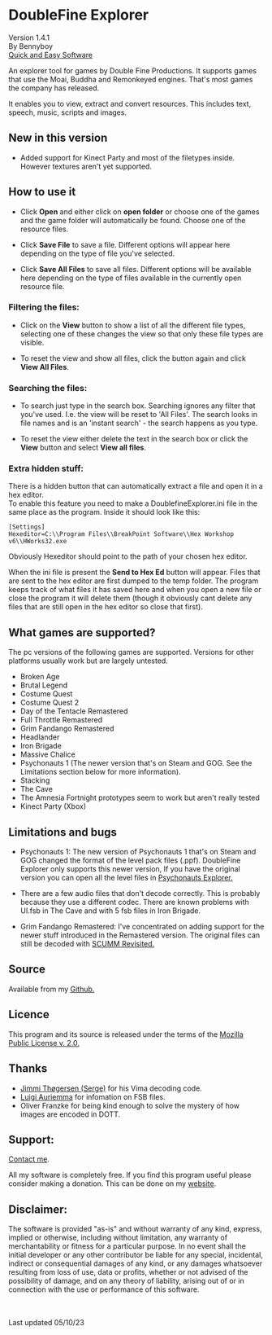 ﻿# DoubleFine Explorer  
Version 1.4.1<br>By Bennyboy<br>[Quick and Easy Software](http://quickandeasysoftware.net/)

 An explorer tool for games by Double Fine Productions. It supports games that use the Moai, Buddha and Remonkeyed engines. That's most games the company has released.
 
It enables you to view, extract and convert resources. This includes text, speech, music, scripts and images. 
  

## New in this version
 - Added support for Kinect Party and most of the filetypes inside.  However textures aren't yet supported. 

## How to use it

-   Click **Open** and either click on **open folder** or choose one of the games and the game folder will automatically be found. Choose one of the resource files.
  
-   Click **Save File** to save a file. Different options will appear here depending on the type of file you've selected.
  
-   Click **Save All Files** to save all files. Different options will be available here depending on the type of files available in the currently open resource file.
  

### Filtering the files:

-   Click on the **View** button to show a list of all the different file types, selecting one of these changes the view so that only these file types are visible.
  
-   To reset the view and show all files, click the button again and click **View All Files**.

### Searching the files:

-   To search just type in the search box. Searching ignores any filter that you've used. I.e. the view will be reset to 'All Files'. The search looks in file names and is an 'instant search' - the search happens as you type.
  
-   To reset the view either delete the text in the search box or click the **View** button and select **View all files**.

### Extra hidden stuff:
There is a hidden button that can automatically extract a file and open it in a hex editor.  
To enable this feature you need to make a DoublefineExplorer.ini file in the same place as the program. Inside it should look like this:  

    [Settings]  
    Hexeditor=C:\\Program Files\\BreakPoint Software\\Hex Workshop v6\\HWorks32.exe  

  
Obviously Hexeditor should point to the path of your chosen hex editor.  
  
When the ini file is present the **Send to Hex Ed** button will appear. Files that are sent to the hex editor are first dumped to the temp folder. The program keeps track of what files it has saved here and when you open a new file or close the program it will delete them (though it obviously cant delete any files that are still open in the hex editor so close that first).  
 

## What games are supported? 
The pc versions of the following games are supported. Versions for other platforms usually work but are largely untested.

-   Broken Age
-   Brutal Legend
-   Costume Quest
-   Costume Quest 2
-   Day of the Tentacle Remastered
-   Full Throttle Remastered
-   Grim Fandango Remastered
-   Headlander
-   Iron Brigade
-   Massive Chalice
-   Psychonauts 1 (The newer version that's on Steam and GOG. See the Limitations section below for more information).
-   Stacking
-   The Cave
-   The Amnesia Fortnight prototypes seem to work but aren't really tested
- Kinect Party (Xbox)


## Limitations and bugs

- Psychonauts 1: The new version of Psychonauts 1 that's on Steam and GOG changed the format of the level pack files (.ppf). DoubleFine Explorer only supports this newer version, If you have the original version you can open all the level files in [Psychonauts Explorer.](http://quickandeasysoftware.net/software/psychonauts-explorer)
  
- There are a few audio files that don't decode correctly. This is probably because they use a different codec. There are known problems with UI.fsb in The Cave and with 5 fsb files in Iron Brigade.  
  
- Grim Fandango Remastered: I've concentrated on adding support for the newer stuff introduced in the Remastered version. The original files can still be decoded with [SCUMM Revisited.](https://quickandeasysoftware.net/the-vault)



## Source 
Available from my [Github.](https://github.com/bgbennyboy/DoubleFine-Explorer)

## Licence 
This program and its source is released under the terms of the [Mozilla Public License v. 2.0.](https://www.mozilla.org/MPL/2.0/)

## Thanks
- [Jimmi Thøgersen (Serge)](http://www.jither.net/) for his Vima decoding code.  
- [Luigi Auriemma](http://aluigi.altervista.org) for infomation on FSB files.  
- Oliver Franzke for being kind enough to solve the mystery of how images are encoded in DOTT.  

## Support:  
[Contact me](http://quickandeasysoftware.net/contact).  
  
All my software is completely free. If you find this program useful please consider making a donation. This can be done on my [website](http://quickandeasysoftware.net).

## Disclaimer:  
The software is provided "as-is" and without warranty of any kind, express, implied or otherwise, including without limitation, any warranty of merchantability or fitness for a particular purpose. In no event shall the initial developer or any other contributor be liable for any special, incidental, indirect or consequential damages of any kind, or any damages whatsoever resulting from loss of use, data or profits, whether or not advised of the possibility of damage, and on any theory of liability, arising out of or in connection with the use or performance of this software.  

<br><br>
Last updated 05/10/23
